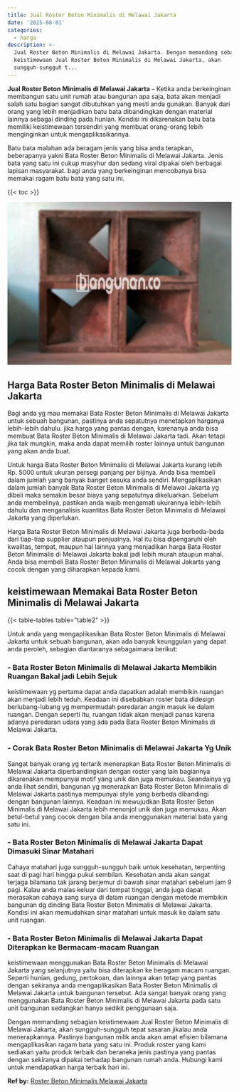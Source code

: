 ```yaml
---
title: Jual Roster Beton Minimalis di Melawai Jakarta
date: '2025-08-01'
categories:
  - harga
description: >-
  Jual Roster Beton Minimalis di Melawai Jakarta. Dengan memandang sebagian
  keistimewaan Jual Roster Beton Minimalis di Melawai Jakarta, akan
  sungguh-sungguh t...
---
```


**Jual Roster Beton Minimalis di Melawai Jakarta** – Ketika anda berkeinginan membangun satu unit rumah atau bangunan apa saja, bata akan menjadi salah satu bagian sangat dibutuhkan yang mesti anda gunakan. Banyak dari orang yang lebih menjadikan batu bata dibandingkan dengan material lainnya sebagai dinding pada hunian. Kondisi ini dikarenakan batu bata memiliki keistimewaan tersendiri yang membuat orang-orang lebih menginginkan untuk mengaplikasikannya.

Batu bata malahan ada beragam jenis yang bisa anda terapkan, beberapanya yakni Bata Roster Beton Minimalis di Melawai Jakarta. Jenis bata yang satu ini cukup masyhur dan sedang viral dipakai oleh berbagai lapisan masyarakat. bagi anda yang berkeinginan mencobanya bisa memakai ragam batu bata yang satu ini.

{{< toc >}}

![Jual Roster Beton Minimalis di Melawai Jakarta](/images/bata-roster-minimalis-34.png)

## Harga Bata Roster Beton Minimalis di Melawai Jakarta

Bagi anda yg mau memakai Bata Roster Beton Minimalis di Melawai Jakarta untuk sebuah bangunan, pastinya anda sepatutnya menetapkan harganya lebih-lebih dahulu. jika harga yang pantas dengan, karenanya anda bisa membuat Bata Roster Beton Minimalis di Melawai Jakarta tadi. Akan tetapi jika tak mungkin, maka anda dapat memilih roster lainnya untuk bangunan yang akan anda buat.

Untuk harga Bata Roster Beton Minimalis di Melawai Jakarta kurang lebih Rp. 5000 untuk ukuran persegi panjang per bijinya. Anda bisa membeli dalam jumlah yang banyak banget sesuka anda sendiri. Mengaplikasikan dalam jumlah banyak Bata Roster Beton Minimalis di Melawai Jakarta yg dibeli maka semakin besar biaya yang sepatutnya dikeluarkan. Sebelum anda membelinya, pastikan anda wajib mengamati ukurannya lebih-lebih dahulu dan menganalisis kuantitas Bata Roster Beton Minimalis di Melawai Jakarta yang diperlukan.

Harga Bata Roster Beton Minimalis di Melawai Jakarta juga berbeda-beda dari tiap-tiap supplier ataupun penjualnya. Hal itu bisa dipengaruhi oleh kwalitas, tempat, maupun hal lainnya yang menjadikan harga Bata Roster Beton Minimalis di Melawai Jakarta bakal jadi lebih murah ataupun mahal. Anda bisa membeli Bata Roster Beton Minimalis di Melawai Jakarta yang cocok dengan yang diharapkan kepada kami.

## keistimewaan Memakai Bata Roster Beton Minimalis di Melawai Jakarta

{{< table-tables table="table2" >}}

Untuk anda yang mengaplikasikan Bata Roster Beton Minimalis di Melawai Jakarta untuk sebuah bangunan, akan ada banyak keunggulan yang dapat anda peroleh, sebagian diantaranya sebagaimana berikut:

### \- Bata Roster Beton Minimalis di Melawai Jakarta Membikin Ruangan Bakal jadi Lebih Sejuk

keistimewaan yg pertama dapat anda dapatkan adalah membikin ruangan akan menjadi lebih teduh. Keadaan ini disebabkan roster bata didesign berlubang-lubang yg mempermudah peredaran angin masuk ke dalam ruangan. Dengan seperti itu, ruangan tidak akan menjadi panas karena adanya peredaran udara yang ada pada Bata Roster Beton Minimalis di Melawai Jakarta.

### \- Corak Bata Roster Beton Minimalis di Melawai Jakarta Yg Unik

Sangat banyak orang yg tertarik menerapkan Bata Roster Beton Minimalis di Melawai Jakarta diperbandingkan dengan roster yang lain bagiannya dikarenakan mempunyai motif yang unik dan juga memukau. Seandainya yg anda lihat sendiri, bangunan yg menerapkan Bata Roster Beton Minimalis di Melawai Jakarta pastinya mempunyai style yang berbeda dibandingi dengan bangunan lainnya. Keadaan ini mewujudkan Bata Roster Beton Minimalis di Melawai Jakarta lebih menonjol unik dan juga memukau. Akan betul-betul yang cocok dengan bila anda menggunakan material bata yang satu ini.

### \- Bata Roster Beton Minimalis di Melawai Jakarta Dapat Dimasuki Sinar Matahari

Cahaya matahari juga sungguh-sungguh baik untuk kesehatan, terpenting saat di pagi hari hingga pukul sembilan. Kesehatan anda akan sangat terjaga bilamana tak jarang berjemur di bawah sinar matahari sebelum jam 9 pagi. Kalau anda malas keluar dari tempat tinggal, anda juga dapat merasakan cahaya sang surya di dalam ruangan dengan metode membikin bangunan dg dinding Bata Roster Beton Minimalis di Melawai Jakarta. Kondisi ini akan memudahkan sinar matahari untuk masuk ke dalam satu unit ruangan.

### \- Bata Roster Beton Minimalis di Melawai Jakarta Dapat Diterapkan ke Bermacam-macam Ruangan

keistimewaan menggunakan Bata Roster Beton Minimalis di Melawai Jakarta yang selanjutnya yaitu bisa diterapkan ke beragam macam ruangan. Seperti hunian, gedung, pertokoan, dan lainnya akan tetap yang pantas dengan sekiranya anda mengaplikasikan Bata Roster Beton Minimalis di Melawai Jakarta untuk bangunan tersebut. Ada sangat banyak orang yang menggunakan Bata Roster Beton Minimalis di Melawai Jakarta pada satu unit bangunan sedangkan hanya sedikit penggunaan saja.

Dengan memandang sebagian keistimewaan Jual Roster Beton Minimalis di Melawai Jakarta, akan sungguh-sungguh tepat sasaran jikalau anda menerapkannya. Pastinya bangunan milik anda akan amat efisien bilamana mengaplikasikan ragam bata yang satu ini. Produk roster yang kami sediakan yaitu produk terbaik dan beraneka jenis pastinya yang pantas dengan sekiranya dipakai terhadap bangunan rumah anda. Hubungi kami untuk mendapatkan harga terbaik hari ini.

**Ref by:** [Roster Beton Minimalis Melawai Jakarta](https://id.wikipedia.org/wiki/Roster)
